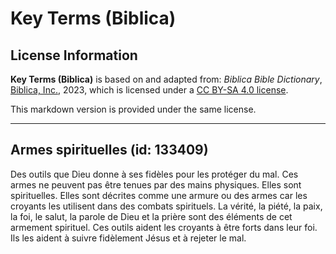 # Key Terms (Biblica)

## License Information

**Key Terms (Biblica)** is based on and adapted from: _Biblica Bible Dictionary_, [Biblica, Inc.](https://www.biblica.com/), 2023, which is licensed under a [CC BY-SA 4.0 license](https://creativecommons.org/licenses/by-sa/4.0/legalcode.en).

This markdown version is provided under the same license.



--------------------------------

## Armes spirituelles (id: 133409)

Des outils que Dieu donne à ses fidèles pour les protéger du mal. Ces armes ne peuvent pas être tenues par des mains physiques. Elles sont spirituelles. Elles sont décrites comme une armure ou des armes car les croyants les utilisent dans des combats spirituels. La vérité, la piété, la paix, la foi, le salut, la parole de Dieu et la prière sont des éléments de cet armement spirituel. Ces outils aident les croyants à être forts dans leur foi. Ils les aident à suivre fidèlement Jésus et à rejeter le mal.


